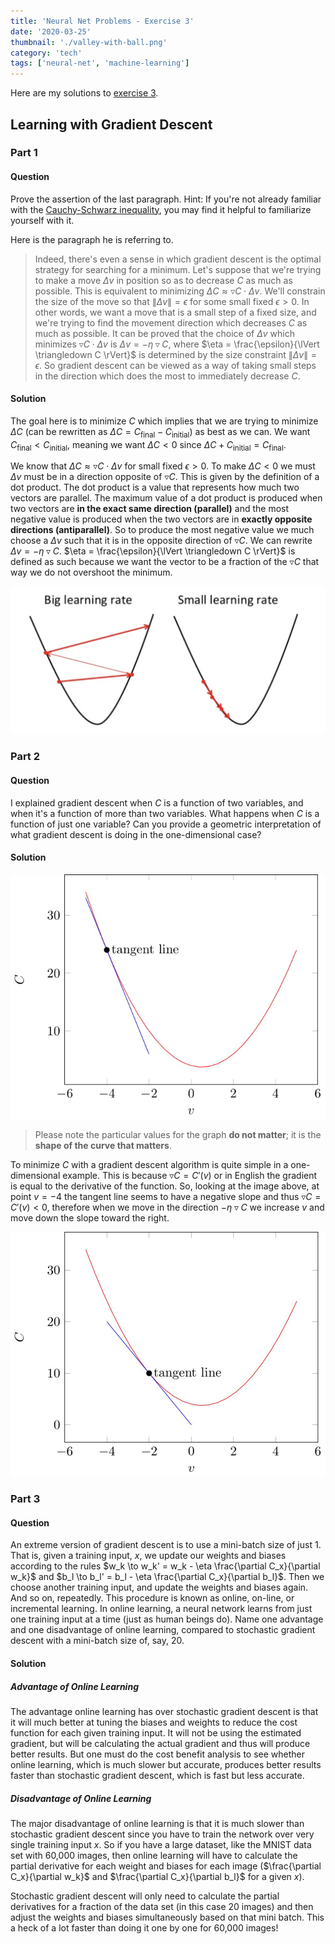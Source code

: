 ```yaml
---
title: 'Neural Net Problems - Exercise 3'
date: '2020-03-25'
thumbnail: './valley-with-ball.png'
category: 'tech'
tags: ['neural-net', 'machine-learning']
---
```


Here are my solutions to [exercise 3](http://neuralnetworksanddeeplearning.com/chap1.html#exercises_647181).

## Learning with Gradient Descent

### Part 1

#### Question

Prove the assertion of the last paragraph. Hint: If you're not already familiar with the [Cauchy-Schwarz inequality](http://en.wikipedia.org/wiki/Cauchy%E2%80%93Schwarz_inequality), you may find it helpful to familiarize yourself with it.

Here is the paragraph he is referring to.

> Indeed, there's even a sense in which gradient descent is the optimal strategy for searching for a minimum. Let's suppose that we're trying to make a move $\Delta v$ in position so as to decrease $C$ as much as possible. This is equivalent to minimizing $\Delta C \approx \triangledown C \cdot \Delta v$. We'll constrain the size of the move so that $\lVert \Delta v \rVert = \epsilon$ for some small fixed $\epsilon > 0$. In other words, we want a move that is a small step of a fixed size, and we're trying to find the movement direction which decreases $C$ as much as possible. It can be proved that the choice of $\Delta v$ which minimizes $\triangledown C \cdot \Delta v$ is $\Delta v = - \eta \triangledown C$, where $\eta = \frac{\epsilon}{\lVert \triangledown C \rVert}$ is determined by the size constraint $\lVert \Delta v \rVert = \epsilon$. So gradient descent can be viewed as a way of taking small steps in the direction which does the most to immediately decrease $C$.

#### Solution

The goal here is to minimize $C$ which implies that we are trying to minimize $\Delta C$ (can be rewritten as $\Delta C = C_\text{final} - C_\text{initial}$) as best as we can. We want $C_\text{final} < C_\text{initial}$, meaning we want $\Delta C < 0$ since $\Delta C + C_\text{initial} = C_\text{final}$.

We know that $\Delta C \approx \triangledown C \cdot \Delta v$ for small fixed $\epsilon > 0$. To make $\Delta C < 0$ we must $\Delta v$ must be in a direction opposite of $\triangledown C$. This is given by the definition of a dot product. The dot product is a value that represents how much two vectors are parallel. The maximum value of a dot product is produced when two vectors are **in the exact same direction (parallel)** and the most negative value is produced when the two vectors are in **exactly opposite directions (antiparallel)**. So to produce the most negative value we much choose a $\Delta v$ such that it is in the opposite direction of $\triangledown C$. We can rewrite $\Delta v = -\eta \triangledown C$. $\eta = \frac{\epsilon}{\lVert \triangledown C \rVert}$ is defined as such because we want the vector to be a fraction of the $\triangledown C$ that way we do not overshoot the minimum.

[![overshooting the minimum](overshooting-min.png)](https://towardsdatascience.com/a-look-at-gradient-descent-and-rmsprop-optimizers-f77d483ef08b)

### Part 2

#### Question

I explained gradient descent when $C$ is a function of two variables, and when it's a function of more than two variables. What happens when $C$ is a function of just one variable? Can you provide a geometric interpretation of what gradient descent is doing in the one-dimensional case?

#### Solution

![1 dimensional cost graph](negative-slope.jpg)

> Please note the particular values for the graph **do not matter**; it is the **shape of the curve that matters**.

To minimize $C$ with a gradient descent algorithm is quite simple in a one-dimensional example. This is because $\triangledown C = C'(v)$ or in English the gradient is equal to the derivative of the function. So, looking at the image above, at point $v=-4$ the tangent line seems to have a negative slope and thus $\triangledown C = C'(v) < 0$, therefore when we move in the direction $- \eta \triangledown C$ we increase $v$ and move down the slope toward the right.

![closer to minimum graph](close-to-minimum-graph.jpg)

### Part 3

#### Question

An extreme version of gradient descent is to use a mini-batch size of just $1$. That is, given a training input, $x$, we update our weights and biases according to the rules $w_k \to w_k' = w_k - \eta \frac{\partial C_x}{\partial w_k}$ and $b_l \to b_l' = b_l - \eta \frac{\partial C_x}{\partial b_l}$. Then we choose another training input, and update the weights and biases again. And so on, repeatedly. This procedure is known as online, on-line, or incremental learning. In online learning, a neural network learns from just one training input at a time (just as human beings do). Name one advantage and one disadvantage of online learning, compared to stochastic gradient descent with a mini-batch size of, say, $20$.

#### Solution

##### Advantage of Online Learning

The advantage online learning has over stochastic gradient descent is that it will much better at tuning the biases and weights to reduce the cost function for each given training input. It will not be using the estimated gradient, but will be calculating the actual gradient and thus will produce better results. But one must do the cost benefit analysis to see whether online learning, which is much slower but accurate, produces better results faster than stochastic gradient descent, which is fast but less accurate.

##### Disadvantage of Online Learning

The major disadvantage of online learning is that it is much slower than stochastic gradient descent since you have to train the network over very single training input $x$. So if you have a large dataset, like the MNIST data set with 60,000 images, then online learning will have to calculate the partial derivative for each weight and biases for each image ($\frac{\partial C_x}{\partial w_k}$ and $\frac{\partial C_x}{\partial b_l}$ for a given $x$).

Stochastic gradient descent will only need to calculate the partial derivatives for a fraction of the data set (in this case $20$ images) and then adjust the weights and biases simultaneously based on that mini batch. This a heck of a lot faster than doing it one by one for 60,000 images!
